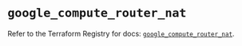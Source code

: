 # `google_compute_router_nat`

Refer to the Terraform Registry for docs: [`google_compute_router_nat`](https://registry.terraform.io/providers/hashicorp/google/6.2.0/docs/resources/compute_router_nat).
